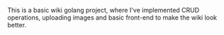 This is a basic wiki golang project, where I've implemented CRUD operations, uploading images and basic front-end to make the wiki look better. 

